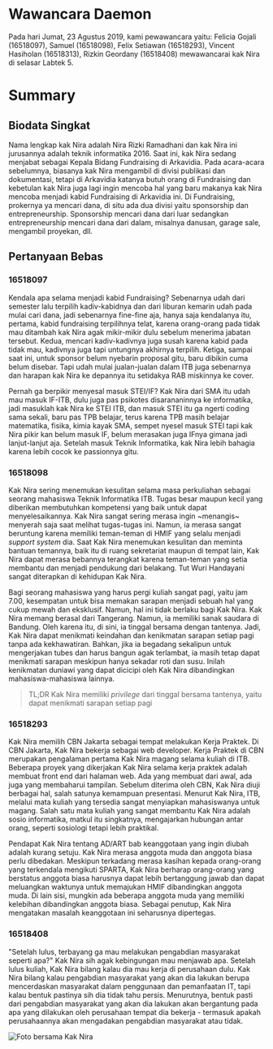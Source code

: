 # Wawancara Daemon 
Pada hari Jumat, 23 Agustus 2019, kami pewawancara yaitu:
Felicia Gojali (16518097), Samuel (16518098), Felix Setiawan (16518293), Vincent Hasiholan (16518313), Rizkin Geordany (16518408) mewawancarai kak Nira di selasar Labtek 5.

# Summary
## Biodata Singkat
Nama lengkap kak Nira adalah Nira Rizki Ramadhani dan kak Nira ini jurusannya adalah teknik informatika 2016. Saat ini, kak Nira sedang menjabat sebagai Kepala Bidang Fundraising di Arkavidia. Pada acara-acara sebelumnya, biasanya kak Nira mengambil di divisi publikasi dan dokumentasi, tetapi di Arkavidia katanya butuh orang di Fundraising dan kebetulan kak Nira juga lagi ingin mencoba hal yang baru makanya kak Nira mencoba menjadi kabid Fundraising di Arkavidia ini. Di Fundraising, prokernya ya mencari dana, di situ ada dua divisi yaitu sponsorship dan entrepreneurship. Sponsorship mencari dana dari luar sedangkan entrepreneurship mencari dana dari dalam, misalnya danusan, garage sale, mengambil proyekan, dll.
  

## Pertanyaan Bebas
### 16518097
Kendala apa selama menjadi kabid Fundraising? Sebenarnya udah dari semester lalu terpilih kadiv-kabidnya dan dari liburan kemarin udah pada mulai cari dana, jadi sebenarnya fine-fine aja, hanya saja kendalanya itu, pertama, kabid fundraising terpilihnya telat, karena orang-orang pada tidak mau ditambah kak Nira agak mikir-mikir dulu sebelum menerima jabatan tersebut. Kedua, mencari kadiv-kadivnya juga susah karena kabid pada tidak mau, kadivnya juga tapi untungnya akhirnya terpilih. Ketiga, sampai saat ini, untuk sponsor belum nyebarin proposal gitu, baru dibikin cuma belum disebar. Tapi udah mulai jualan-jualan dalam ITB juga sebenarnya dan harapan kak Nira ke depannya itu setidakya RAB miskinnya ke cover.

Pernah ga berpikir menyesal masuk STEI/IF? Kak Nira dari SMA itu udah mau masuk IF-ITB, dulu juga pas psikotes disarananinnya ke informatika, jadi masuklah kak Nira ke STEI ITB, dan masuk STEI itu ga ngerti coding sama sekali, baru pas TPB belajar, terus karena TPB masih belajar matematika, fisika, kimia kayak SMA, sempet nyesel masuk STEI tapi kak Nira pikir kan belum masuk IF, belum merasakan juga IFnya gimana jadi lanjut-lanjut aja. Setelah masuk Teknik Informatika, kak Nira lebih bahagia karena lebih cocok ke passionnya gitu.

### 16518098
Kak Nira sering menemukan kesulitan selama masa perkuliahan sebagai seorang mahasiswa Teknik Informatika ITB. Tugas besar maupun kecil yang diberikan membutuhkan kompetensi yang baik untuk dapat menyelesaikannya. Kak Nira sangat sering merasa ingin ~menangis~ menyerah saja saat melihat tugas-tugas ini. Namun, ia merasa sangat beruntung karena memiliki teman-teman di HMIF yang selalu menjadi *support system* dia. Saat Kak Nira menemukan kesulitan dan meminta bantuan temannya, baik itu di ruang sekretariat maupun di tempat lain, Kak Nira dapat merasa bebannya terangkat karena teman-teman yang setia membantu dan menjadi pendukung dari belakang. Tut Wuri Handayani sangat diterapkan di kehidupan Kak Nira.

Bagi seorang mahasiswa yang harus pergi kuliah sangat pagi, yaitu jam 7.00, kesempatan untuk bisa memakan sarapan menjadi sebuah hal yang cukup mewah dan eksklusif. Namun, hal ini tidak berlaku bagi Kak Nira. Kak Nira memang berasal dari Tangerang. Namun, ia memiliki sanak saudara di Bandung. Oleh karena itu, di sini, ia tinggal bersama dengan tantenya. Jadi, Kak Nira dapat menikmati keindahan dan kenikmatan sarapan setiap pagi tanpa ada kekhawatiran. Bahkan, jika ia begadang sekalipun untuk mengerjakan tubes dan harus bangun agak terlambat, ia masih tetap dapat menikmati sarapan meskipun hanya sekadar roti dan susu. Inilah kenikmatan duniawi yang dapat dicicipi oleh Kak Nira dibandingkan mahasiswa-mahasiswa lainnya.
> TL;DR Kak Nira memiliki *privilege* dari tinggal bersama tantenya, yaitu dapat menikmati sarapan setiap pagi

### 16518293
Kak Nira memilih CBN Jakarta sebagai tempat melakukan Kerja Praktek. Di CBN Jakarta, Kak Nira bekerja sebagai web developer. Kerja Praktek di CBN merupakan pengalaman pertama Kak Nira magang selama kuliah di ITB. Beberapa proyek yang dikerjakan Kak Nira selama kerja praktek adalah membuat front end dari halaman web. Ada yang membuat dari awal, ada juga yang membaharui tampilan. Sebelum diterima oleh CBN, Kak Nira diuji berbagai hal, salah satunya kemampuan presentasi. Menurut Kak Nira, ITB, melalui mata kuliah yang tersedia sangat menyiapkan mahasiswanya untuk magang. Salah satu mata kuliah yang sangat membantu Kak Nira adalah sosio informatika, matkul itu singkatnya, mengajarkan hubungan antar orang, seperti sosiologi tetapi lebih praktikal.

Pendapat Kak Nira tentang AD/ART bab keanggotaan yang ingin diubah adalah kurang setuju. Kak Nira merasa anggota muda dan anggota biasa perlu dibedakan. Meskipun terkadang merasa kasihan kepada orang-orang yang terkendala mengikuti SPARTA, Kak Nira berharap orang-orang yang berstatus anggota biasa harusnya dapat lebih bertanggung jawab dan dapat meluangkan waktunya untuk memajukan HMIF dibandingkan anggota muda. Di lain sisi, mungkin ada beberapa anggota muda yang memiliki kelebihan dibandingkan anggota biasa. Sebagai penutup, Kak Nira mengatakan masalah keanggotaan ini seharusnya dipertegas.

### 16518408
"Setelah lulus, terbayang ga mau melakukan pengabdian masyarakat seperti apa?" Kak Nira sih agak kebingungan mau menjawab apa. Setelah lulus kuliah, Kak Nira bilang kalau dia mau kerja di perusahaan dulu. Kak Nira bilang kalau pengabdian masyarakat yang akan dia lakukan berupa mencerdaskan masyarakat dalam penggunaan dan pemanfaatan IT, tapi kalau bentuk pastinya sih dia tidak tahu persis. Menurutnya, bentuk pasti dari pengabdian masyarakat yang akan dia lakukan akan bergantung pada apa yang dilakukan oleh perusahaan tempat dia bekerja - termasuk apakah perusahaannya akan mengadakan pengabdian masyarakat atau tidak.

![Foto bersama Kak Nira](16518097-16518098-16518293-16518313-16518408.jpg "Jumat Bersama Kak Nira")

